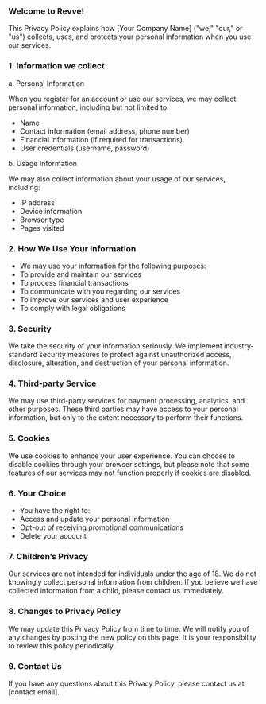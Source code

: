 ### Welcome to Revve!

This Privacy Policy explains how [Your Company Name] ("we," "our," or "us") collects, uses, and protects your personal information when you use our services.

### 1. Information we collect

a. Personal Information

When you register for an account or use our services, we may collect personal information, including but not limited to:
   - Name
   - Contact information (email address, phone number)
   - Financial information (if required for transactions)
   - User credentials (username, password)

b. Usage Information

We may also collect information about your usage of our services, including:
   - IP address
   - Device information
   - Browser type
   - Pages visited

### 2. How We Use Your Information

   - We may use your information for the following purposes:
   - To provide and maintain our services
   - To process financial transactions
   - To communicate with you regarding our services
   - To improve our services and user experience
   - To comply with legal obligations

### 3. Security

We take the security of your information seriously. We implement industry-standard security measures to protect against unauthorized access, disclosure, alteration, and destruction of your personal information.

### 4. Third-party Service

We may use third-party services for payment processing, analytics, and other purposes. These third parties may have access to your personal information, but only to the extent necessary to perform their functions.

### 5. Cookies

We use cookies to enhance your user experience. You can choose to disable cookies through your browser settings, but please note that some features of our services may not function properly if cookies are disabled.

### 6. Your Choice

   - You have the right to:
   - Access and update your personal information
   - Opt-out of receiving promotional communications
   - Delete your account

### 7. Children’s Privacy

Our services are not intended for individuals under the age of 18. We do not knowingly collect personal information from children. If you believe we have collected information from a child, please contact us immediately.

### 8. Changes to Privacy Policy

We may update this Privacy Policy from time to time. We will notify you of any changes by posting the new policy on this page. It is your responsibility to review this policy periodically.

### 9. Contact Us

If you have any questions about this Privacy Policy, please contact us at [contact email].
